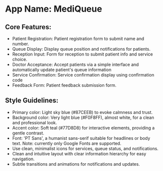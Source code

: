 # **App Name**: MediQueue

## Core Features:

- Patient Registration: Patient registration form to submit name and number.
- Queue Display: Display queue position and notifications for patients.
- Reception Input: Form for reception to submit patient info and service choice.
- Doctor Acceptance: Accept patients via a simple interface and automatically update patient's queue information
- Service Confirmation: Service confirmation display using confirmation code
- Feedback Form: Patient feedback submission form.

## Style Guidelines:

- Primary color: Light sky blue (#87CEEB) to evoke calmness and trust.
- Background color: Very light blue (#F0F8FF), almost white, for a clean and professional look.
- Accent color: Soft teal (#77D8D8) for interactive elements, providing a gentle contrast.
- Font: 'PT Sans', a humanist sans-serif suitable for headlines or body text. Note: currently only Google Fonts are supported.
- Use clean, minimalist icons for services, queue status, and notifications.
- Clean and intuitive layout with clear information hierarchy for easy navigation.
- Subtle transitions and animations for notifications and updates.